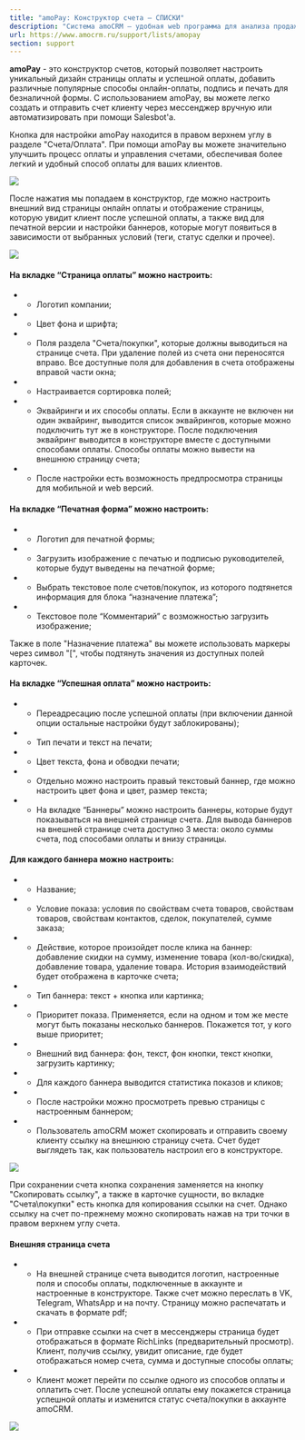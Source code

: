 ```yaml
---
title: "amoPay: Конструктор счета — СПИСКИ"
description: "Система amoCRM – удобная web программа для анализа продаж, доступная в режиме online из любой точки мира! Подробности узнавайте по указанным на сайте телефонам в Москве."
url: https://www.amocrm.ru/support/lists/amopay
section: support
---
```


**amoPay** - это конструктор счетов, который позволяет настроить уникальный дизайн страницы оплаты и успешной оплаты, добавить различные популярные способы онлайн-оплаты, подпись и печать для безналичной формы. С использованием amoPay, вы можете легко создать и отправить счет клиенту через мессенджер вручную или автоматизировать при помощи Salesbot'а.

Кнопка для настройки amoPay находится в правом верхнем углу в разделе "Счета/Оплата". При помощи amoPay вы можете значительно улучшить процесс оплаты и управления счетами, обеспечивая более легкий и удобный способ оплаты для ваших клиентов.

![](/uploads/2023/04/aPay-1.png)

После нажатия мы попадаем в конструктор, где можно настроить внешний вид страницы онлайн оплаты и отображение страницы, которую увидит клиент после успешной оплаты, а также вид для печатной версии и настройки баннеров, которые могут появиться в зависимости от выбранных условий (теги, статус сделки и прочее).

![](/uploads/2023/04/aPay2-1.png)

#### На вкладке “Страница оплаты” можно настроить:

- - Логотип компании;
- - Цвет фона и шрифта;
- - Поля раздела "Счета/покупки", которые должны выводиться на странице счета. При удаление полей из счета они переносятся вправо. Все доступные поля для добавления в счета отображены вправой части окна;
- - Настраивается сортировка полей;
- - Эквайринги и их способы оплаты. Если в аккаунте не включен ни один эквайринг, выводится список эквайрингов, которые можно подключить тут же в конструкторе. После подключения эквайринг выводится в конструкторе вместе с доступными способами оплаты. Способы оплаты можно вывести на внешнюю страницу счета;
- - После настройки есть возможность предпросмотра страницы для мобильной и web версий.

#### На вкладке “Печатная форма” можно настроить:

- - Логотип для печатной формы;
- - Загрузить изображение с печатью и подписью руководителей, которые будут выведены на печатной форме;
- - Выбрать текстовое поле счетов/покупок, из которого подтянется информация для блока “назначение платежа”;
- - Текстовое поле “Комментарий” с возможностью загрузить изображение;

Также в поле "Назначение платежа" вы можете использовать маркеры через символ "[", чтобы подтянуть значения из доступных полей карточек.

#### На вкладке “Успешная оплата” можно настроить:

- - Переадресацию после успешной оплаты (при включении данной опции остальные настройки будут заблокированы);
- - Тип печати и текст на печати;
- - Цвет текста, фона и обводки печати;
- - Отдельно можно настроить правый текстовый баннер, где можно настроить цвет фона и цвет, размер текста;
- - На вкладке “Баннеры” можно настроить баннеры, которые будут показываться на внешней странице счета. Для вывода баннеров на внешней странице счета доступно 3 места: около суммы счета, под способами оплаты и внизу страницы.

#### Для каждого баннера можно настроить:

- - Название;
- - Условие показа: условия по свойствам счета товаров, свойствам товаров, свойствам контактов, сделок, покупателей, сумме заказа;
- - Действие, которое произойдет после клика на баннер: добавление скидки на сумму, изменение товара (кол-во/скидка), добавление товара, удаление товара. История взаимодействий будет отображена в карточке счета;
- - Тип баннера: текст + кнопка или картинка;
- - Приоритет показа. Применяется, если на одном и том же месте могут быть показаны несколько баннеров. Покажется тот, у кого выше приоритет;
- - Внешний вид баннера: фон, текст, фон кнопки, текст кнопки, загрузить картинку;
- - Для каждого баннера выводится статистика показов и кликов;
- - После настройки можно просмотреть превью страницы с настроенным баннером;
- - Пользователь amoCRM может скопировать и отправить своему клиенту ссылку на внешнюю страницу счета. Счет будет выглядеть так, как пользователь настроил его в конструкторе.

![](/uploads/2023/05/aPay7.png)

При сохранении счета кнопка сохранения заменяется на кнопку "Скопировать ссылку", а также в карточке сущности, во вкладке "Счета\покупки" есть кнопка для копирования ссылки на счет. Однако ссылку на счет по-прежнему можно скопировать нажав на три точки в правом верхнем углу счета.

#### 

#### Внешняя страница счета

- - На внешней странице счета выводится логотип, настроенные поля и способы оплаты, подключенные в аккаунте и настроенные в конструкторе. Также счет можно переслать в VK, Telegram, WhatsApp и на почту. Страницу можно распечатать и скачать в формате pdf;
- - При отправке ссылки на счет в мессенджеры страница будет отображаться в формате RichLinks (предварительный просмотр). Клиент, получив ссылку, увидит описание, где будет отображаться номер счета, сумма и доступные способы оплаты;
- - Клиент может перейти по ссылке одного из способов оплаты и оплатить счет. После успешной оплаты ему покажется страница успешной оплаты и изменится статус счета/покупки в аккаунте amoCRM.

![](/uploads/2023/04/aPay6.png)
